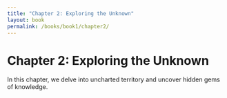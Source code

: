 ```yaml
---
title: "Chapter 2: Exploring the Unknown"
layout: book
permalink: /books/book1/chapter2/
---
```

# Chapter 2: Exploring the Unknown

In this chapter, we delve into uncharted territory and uncover hidden gems of knowledge.

